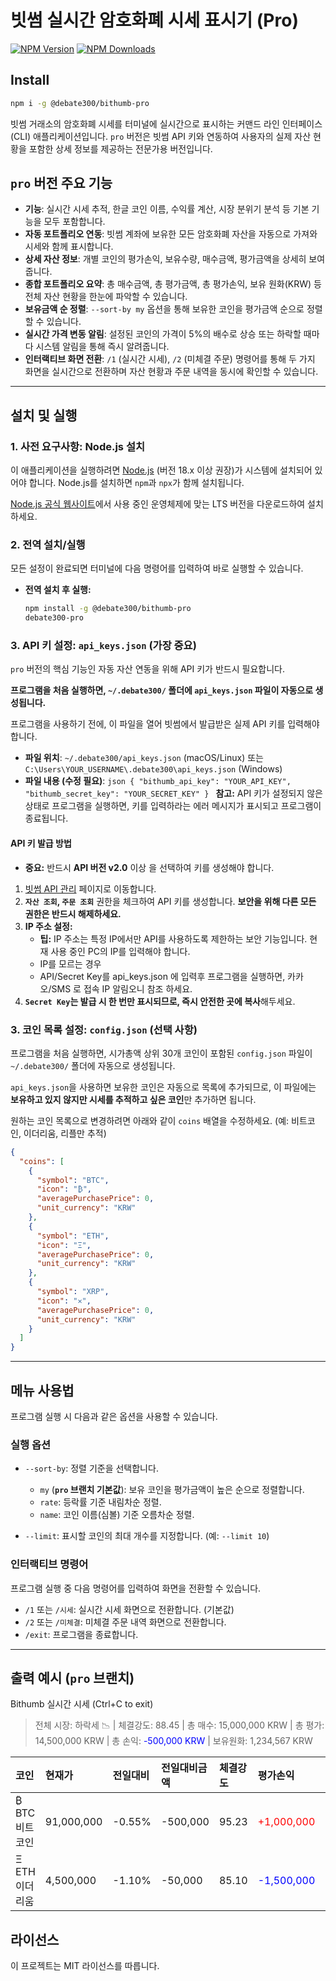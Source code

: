 # 빗썸 실시간 암호화폐 시세 표시기 (Pro)

[![NPM Version](https://img.shields.io/npm/v/@debate300/bithumb-pro.svg)](https://www.npmjs.com/package/@debate300/bithumb-pro)
[![NPM Downloads](https://img.shields.io/npm/dm/@debate300/bithumb-pro.svg)](https://www.npmjs.com/package/@debate300/bithumb-pro)

## Install

```bash
npm i -g @debate300/bithumb-pro
```

빗썸 거래소의 암호화폐 시세를 터미널에 실시간으로 표시하는 커맨드 라인 인터페이스(CLI) 애플리케이션입니다. `pro` 버전은 빗썸 API 키와 연동하여 사용자의 실제 자산 현황을 포함한 상세 정보를 제공하는 전문가용 버전입니다.

## `pro` 버전 주요 기능

- **기능**: 실시간 시세 추적, 한글 코인 이름, 수익률 계산, 시장 분위기 분석 등 기본 기능을 모두 포함합니다.
- **자동 포트폴리오 연동**: 빗썸 계좌에 보유한 모든 암호화폐 자산을 자동으로 가져와 시세와 함께 표시합니다.
- **상세 자산 정보**: 개별 코인의 평가손익, 보유수량, 매수금액, 평가금액을 상세히 보여줍니다.
- **종합 포트폴리오 요약**: 총 매수금액, 총 평가금액, 총 평가손익, 보유 원화(KRW) 등 전체 자산 현황을 한눈에 파악할 수 있습니다.
- **보유금액 순 정렬**: `--sort-by my` 옵션을 통해 보유한 코인을 평가금액 순으로 정렬할 수 있습니다.
- **실시간 가격 변동 알림**: 설정된 코인의 가격이 5%의 배수로 상승 또는 하락할 때마다 시스템 알림을 통해 즉시 알려줍니다.
- **인터랙티브 화면 전환**: `/1` (실시간 시세), `/2` (미체결 주문) 명령어를 통해 두 가지 화면을 실시간으로 전환하며 자산 현황과 주문 내역을 동시에 확인할 수 있습니다.

---

## 설치 및 실행

### 1. 사전 요구사항: Node.js 설치

이 애플리케이션을 실행하려면 [Node.js](https://nodejs.org/) (버전 18.x 이상 권장)가 시스템에 설치되어 있어야 합니다. Node.js를 설치하면 `npm`과 `npx`가 함께 설치됩니다.

[Node.js 공식 웹사이트](https://nodejs.org/ko/download)에서 사용 중인 운영체제에 맞는 LTS 버전을 다운로드하여 설치하세요.

### 2. 전역 설치/실행

모든 설정이 완료되면 터미널에 다음 명령어를 입력하여 바로 실행할 수 있습니다.

- **전역 설치 후 실행:**
  ```bash
  npm install -g @debate300/bithumb-pro
  debate300-pro
  ```

### 3. API 키 설정: `api_keys.json` (가장 중요)

`pro` 버전의 핵심 기능인 자동 자산 연동을 위해 API 키가 반드시 필요합니다.

**프로그램을 처음 실행하면, `~/.debate300/` 폴더에 `api_keys.json` 파일이 자동으로 생성됩니다.**

프로그램을 사용하기 전에, 이 파일을 열어 빗썸에서 발급받은 실제 API 키를 입력해야 합니다.

- **파일 위치**: `~/.debate300/api_keys.json` (macOS/Linux) 또는 `C:\Users\YOUR_USERNAME\.debate300\api_keys.json` (Windows)
- **파일 내용 (수정 필요)**:
  `json
{
  "bithumb_api_key": "YOUR_API_KEY",
  "bithumb_secret_key": "YOUR_SECRET_KEY"
}
`
  **참고:** API 키가 설정되지 않은 상태로 프로그램을 실행하면, 키를 입력하라는 에러 메시지가 표시되고 프로그램이 종료됩니다.

#### API 키 발급 방법

- **중요:** 반드시 **API 버전 v2.0** 이상 을 선택하여 키를 생성해야 합니다.

1.  [빗썸 API 관리](https://www.bithumb.com/react/api-support/management-api) 페이지로 이동합니다.
2.  **`자산 조회`, `주문 조회`** 권한을 체크하여 API 키를 생성합니다. **보안을 위해 다른 모든 권한은 반드시 해제하세요.**
3.  **IP 주소 설정:**
    - **팁:** IP 주소는 특정 IP에서만 API를 사용하도록 제한하는 보안 기능입니다. 현재 사용 중인 PC의 IP를 입력해야 합니다.
    - IP를 모르는 경우
    - API/Secret Key를 api_keys.json 에 입력후 프로그램을 실행하면, 카카오/SMS 로 접속 IP 알림오니 참조 하세요.
4.  **`Secret Key`는 발급 시 한 번만 표시되므로, 즉시 안전한 곳에 복사**해두세요.

### 3. 코인 목록 설정: `config.json` (선택 사항)

프로그램을 처음 실행하면, 시가총액 상위 30개 코인이 포함된 `config.json` 파일이 `~/.debate300/` 폴더에 자동으로 생성됩니다.

`api_keys.json`을 사용하면 보유한 코인은 자동으로 목록에 추가되므로, 이 파일에는 **보유하고 있지 않지만 시세를 추적하고 싶은 코인**만 추가하면 됩니다.

원하는 코인 목록으로 변경하려면 아래와 같이 `coins` 배열을 수정하세요. (예: 비트코인, 이더리움, 리플만 추적)

```json
{
  "coins": [
    {
      "symbol": "BTC",
      "icon": "₿",
      "averagePurchasePrice": 0,
      "unit_currency": "KRW"
    },
    {
      "symbol": "ETH",
      "icon": "Ξ",
      "averagePurchasePrice": 0,
      "unit_currency": "KRW"
    },
    {
      "symbol": "XRP",
      "icon": "✕",
      "averagePurchasePrice": 0,
      "unit_currency": "KRW"
    }
  ]
}
```

---

## 메뉴 사용법

프로그램 실행 시 다음과 같은 옵션을 사용할 수 있습니다.

### 실행 옵션

- `--sort-by`: 정렬 기준을 선택합니다.

  - `my` (**`pro` 브랜치 기본값**): 보유 코인을 평가금액이 높은 순으로 정렬합니다.
  - `rate`: 등락률 기준 내림차순 정렬.
  - `name`: 코인 이름(심볼) 기준 오름차순 정렬.

- `--limit`: 표시할 코인의 최대 개수를 지정합니다. (예: `--limit 10`)

### 인터랙티브 명령어

프로그램 실행 중 다음 명령어를 입력하여 화면을 전환할 수 있습니다.

- `/1` 또는 `/시세`: 실시간 시세 화면으로 전환합니다. (기본값)
- `/2` 또는 `/미체결`: 미체결 주문 내역 화면으로 전환합니다.
- `/exit`: 프로그램을 종료합니다.

---

## 출력 예시 (`pro` 브랜치)

Bithumb 실시간 시세 (Ctrl+C to exit)

> 전체 시장: 하락세 📉 | 체결강도: 88.45 | 총 매수: 15,000,000 KRW | 총 평가: 14,500,000 KRW | 총 손익: <span style="color:blue">-500,000 KRW</span> | 보유원화: 1,234,567 KRW

| 코인           | 현재가     | 전일대비 | 전일대비금액 | 체결강도 | 평가손익                                   | 수익률  | 보유수량 | 평균매수가 | 매수금액  | 평가금액   | 전일종가   | 고가       | 저가       |
| :------------- | :--------- | :------- | :----------- | :------- | :----------------------------------------- | :------ | :------- | :--------- | :-------- | :--------- | :--------- | :--------- | :--------- |
| ₿ BTC 비트코인 | 91,000,000 | -0.55%   | -500,000     | 95.23    | <span style="color:red">+1,000,000</span>  | +10.00% | 0.11     | 90,000,000 | 9,900,000 | 10,010,000 | 91,500,000 | 92,000,000 | 90,500,000 |
| Ξ ETH 이더리움 | 4,500,000  | -1.10%   | -50,000      | 85.10    | <span style="color:blue">-1,500,000</span> | -30.00% | 1.00     | 6,000,000  | 6,000,000 | 4,500,000  | 4,550,000  | 4,600,000  | 4,450,000  |

## 라이선스

이 프로젝트는 MIT 라이선스를 따릅니다.
